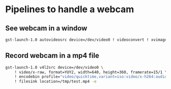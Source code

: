 # Pipelines to handle a webcam

## See webcam in a window

```bash
gst-launch-1.0 autovideosrc device=/dev/video0 ! videoconvert ! xvimagesink
```

## Record webcam in a mp4 file

```bash
gst-launch-1.0 v4l2src device=/dev/video0 \
    ! video/x-raw, format=YUY2, width=640, height=360, framerate=15/1 \
    ! encodebin profile="video/quicktime,variant=iso:video/x-h264:audio/mpeg,mpegversion=1,layer=3" \
    ! filesink location=/tmp/test.mp4 -e
```
